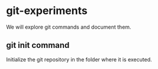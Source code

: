 # git-experiments

We will explore git commands and document them.

## git init command

Initialize the git repository in the folder where it is executed.
